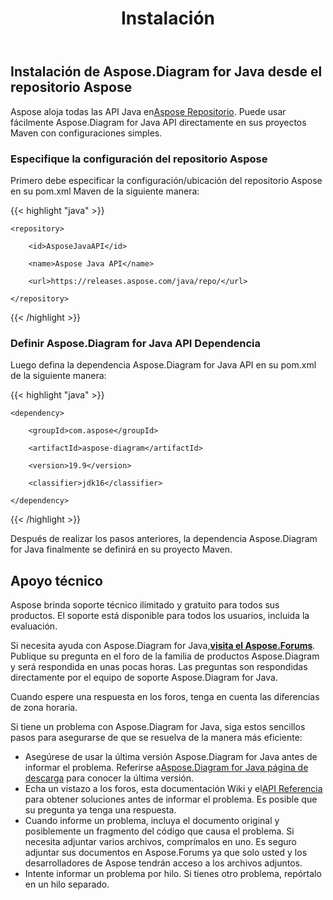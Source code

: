 ﻿---
title: Instalación
type: docs
weight: 50
url: /es/java/installation/
---
## **Instalación de Aspose.Diagram for Java desde el repositorio Aspose**
Aspose aloja todas las API Java en[Aspose Repositorio](https://releases.aspose.com/webapp/java/repo/com/aspose/). Puede usar fácilmente Aspose.Diagram for Java API directamente en sus proyectos Maven con configuraciones simples.
### **Especifique la configuración del repositorio Aspose**
Primero debe especificar la configuración/ubicación del repositorio Aspose en su pom.xml Maven de la siguiente manera:

{{< highlight "java" >}}

 <repositories>

    <repository>

        <id>AsposeJavaAPI</id>

        <name>Aspose Java API</name>

        <url>https://releases.aspose.com/java/repo/</url>

    </repository>

</repositories>

{{< /highlight >}}
### **Definir Aspose.Diagram for Java API Dependencia**
Luego defina la dependencia Aspose.Diagram for Java API en su pom.xml de la siguiente manera:

{{< highlight "java" >}}

 <dependencies>

    <dependency>

        <groupId>com.aspose</groupId>

        <artifactId>aspose-diagram</artifactId>

        <version>19.9</version>

        <classifier>jdk16</classifier>

    </dependency>

</dependencies>

{{< /highlight >}}

Después de realizar los pasos anteriores, la dependencia Aspose.Diagram for Java finalmente se definirá en su proyecto Maven.
## **Apoyo técnico**
Aspose brinda soporte técnico ilimitado y gratuito para todos sus productos. El soporte está disponible para todos los usuarios, incluida la evaluación.

 Si necesita ayuda con Aspose.Diagram for Java,[**visita el Aspose.Forums**](https://forum.aspose.com/c/diagram/17). Publique su pregunta en el foro de la familia de productos Aspose.Diagram y será respondida en unas pocas horas. Las preguntas son respondidas directamente por el equipo de soporte Aspose.Diagram for Java.

Cuando espere una respuesta en los foros, tenga en cuenta las diferencias de zona horaria.

Si tiene un problema con Aspose.Diagram for Java, siga estos sencillos pasos para asegurarse de que se resuelva de la manera más eficiente:

-  Asegúrese de usar la última versión Aspose.Diagram for Java antes de informar el problema. Referirse a[Aspose.Diagram for Java página de descarga](https://downloads.aspose.com/diagram/java) para conocer la última versión.
-  Echa un vistazo a los foros, esta documentación Wiki y el[API Referencia](https://reference.aspose.com/diagram/java) para obtener soluciones antes de informar el problema. Es posible que su pregunta ya tenga una respuesta.
- Cuando informe un problema, incluya el documento original y posiblemente un fragmento del código que causa el problema. Si necesita adjuntar varios archivos, comprímalos en uno. Es seguro adjuntar sus documentos en Aspose.Forums ya que solo usted y los desarrolladores de Aspose tendrán acceso a los archivos adjuntos.
- Intente informar un problema por hilo. Si tienes otro problema, repórtalo en un hilo separado.
